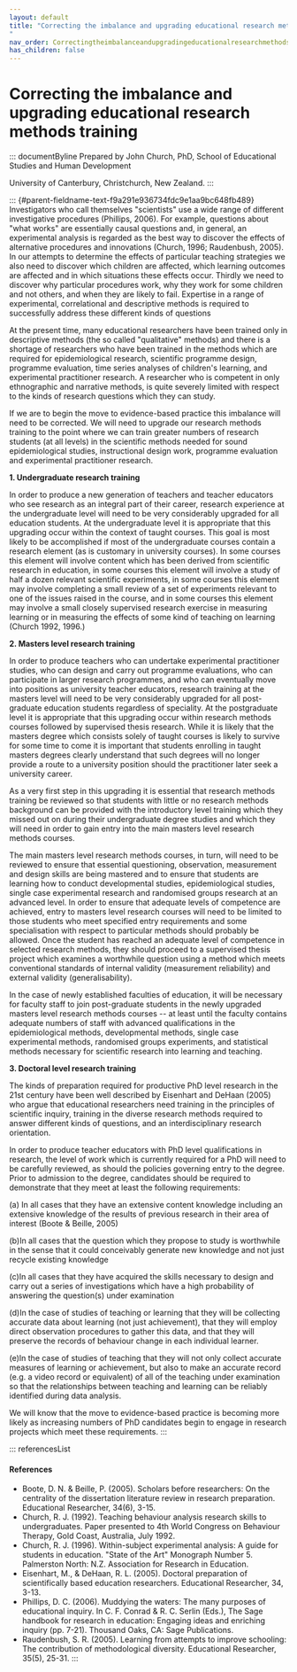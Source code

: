 ```yaml
---
layout: default
title: "Correcting the imbalance and upgrading educational research methods training 
"
nav_order: Correctingtheimbalanceandupgradingeducationalresearchmethodstraining
has_children: false
---
```

# Correcting the imbalance and upgrading educational research methods training 


::: documentByline
Prepared by John Church, PhD, School of Educational Studies and Human
Development

University of Canterbury, Christchurch, New Zealand.
:::

::: {#parent-fieldname-text-f9a291e936734fdc9e1aa9bc648fb489}
Investigators who call themselves "scientists" use a wide range of
different investigative procedures (Phillips, 2006). For example,
questions about "what works" are essentially causal questions and, in
general, an experimental analysis is regarded as the best way to
discover the effects of alternative procedures and innovations (Church,
1996; Raudenbush, 2005). In our attempts to determine the effects of
particular teaching strategies we also need to discover which children
are affected, which learning outcomes are affected and in which
situations these effects occur. Thirdly we need to discover why
particular procedures work, why they work for some children and not
others, and when they are likely to fail. Expertise in a range of
experimental, correlational and descriptive methods is required to
successfully address these different kinds of questions

At the present time, many educational researchers have been trained only
in descriptive methods (the so called "qualitative" methods) and there
is a shortage of researchers who have been trained in the methods which
are required for epidemiological research, scientific programme design,
programme evaluation, time series analyses of children's learning, and
experimental practitioner research. A researcher who is competent in
only ethnographic and narrative methods, is quite severely limited with
respect to the kinds of research questions which they can study.

If we are to begin the move to evidence-based practice this imbalance
will need to be corrected. We will need to upgrade our research methods
training to the point where we can train greater numbers of research
students (at all levels) in the scientific methods needed for sound
epidemiological studies, instructional design work, programme evaluation
and experimental practitioner research.

**1. Undergraduate research training**

In order to produce a new generation of teachers and teacher educators
who see research as an integral part of their career, research
experience at the undergraduate level will need to be very considerably
upgraded for all education students. At the undergraduate level it is
appropriate that this upgrading occur within the context of taught
courses. This goal is most likely to be accomplished if most of the
undergraduate courses contain a research element (as is customary in
university courses). In some courses this element will involve content
which has been derived from scientific research in education, in some
courses this element will involve a study of half a dozen relevant
scientific experiments, in some courses this element may involve
completing a small review of a set of experiments relevant to one of the
issues raised in the course, and in some courses this element may
involve a small closely supervised research exercise in measuring
learning or in measuring the effects of some kind of teaching on
learning (Church 1992, 1996.)

**2. Masters level research training**

In order to produce teachers who can undertake experimental practitioner
studies, who can design and carry out programme evaluations, who can
participate in larger research programmes, and who can eventually move
into positions as university teacher educators, research training at the
masters level will need to be very considerably upgraded for all
post-graduate education students regardless of speciality. At the
postgraduate level it is appropriate that this upgrading occur within
research methods courses followed by supervised thesis research. While
it is likely that the masters degree which consists solely of taught
courses is likely to survive for some time to come it is important that
students enrolling in taught masters degrees clearly understand that
such degrees will no longer provide a route to a university position
should the practitioner later seek a university career.

As a very first step in this upgrading it is essential that research
methods training be reviewed so that students with little or no research
methods background can be provided with the introductory level training
which they missed out on during their undergraduate degree studies and
which they will need in order to gain entry into the main masters level
research methods courses.

The main masters level research methods courses, in turn, will need to
be reviewed to ensure that essential questioning, observation,
measurement and design skills are being mastered and to ensure that
students are learning how to conduct developmental studies,
epidemiological studies, single case experimental research and
randomised groups research at an advanced level. In order to ensure that
adequate levels of competence are achieved, entry to masters level
research courses will need to be limited to those students who meet
specified entry requirements and some specialisation with respect to
particular methods should probably be allowed. Once the student has
reached an adequate level of competence in selected research methods,
they should proceed to a supervised thesis project which examines a
worthwhile question using a method which meets conventional standards of
internal validity (measurement reliability) and external validity
(generalisability).

In the case of newly established faculties of education, it will be
necessary for faculty staff to join post-graduate students in the newly
upgraded masters level research methods courses -- at least until the
faculty contains adequate numbers of staff with advanced qualifications
in the epidemiological methods, developmental methods, single case
experimental methods, randomised groups experiments, and statistical
methods necessary for scientific research into learning and teaching.

**3. Doctoral level research training**

The kinds of preparation required for productive PhD level research in
the 21st century have been well described by Eisenhart and DeHaan (2005)
who argue that educational researchers need training in the principles
of scientific inquiry, training in the diverse research methods required
to answer different kinds of questions, and an interdisciplinary
research orientation.

In order to produce teacher educators with PhD level qualifications in
research, the level of work which is currently required for a PhD will
need to be carefully reviewed, as should the policies governing entry to
the degree. Prior to admission to the degree, candidates should be
required to demonstrate that they meet at least the following
requirements:

\(a\) In all cases that they have an extensive content knowledge
including an extensive knowledge of the results of previous research in
their area of interest (Boote & Beille, 2005)

(b)In all cases that the question which they propose to study is
worthwhile in the sense that it could conceivably generate new knowledge
and not just recycle existing knowledge

(c)In all cases that they have acquired the skills necessary to design
and carry out a series of investigations which have a high probability
of answering the question(s) under examination

(d)In the case of studies of teaching or learning that they will be
collecting accurate data about learning (not just achievement), that
they will employ direct observation procedures to gather this data, and
that they will preserve the records of behaviour change in each
individual learner.

(e)In the case of studies of teaching that they will not only collect
accurate measures of learning or achievement, but also to make an
accurate record (e.g. a video record or equivalent) of all of the
teaching under examination so that the relationships between teaching
and learning can be reliably identified during data analysis.

We will know that the move to evidence-based practice is becoming more
likely as increasing numbers of PhD candidates begin to engage in
research projects which meet these requirements.
:::

::: referencesList
#### References

-   Boote, D. N. & Beille, P. (2005). Scholars before researchers: On
    the centrality of the dissertation literature review in research
    preparation. Educational Researcher, 34(6), 3-15.
-   Church, R. J. (1992). Teaching behaviour analysis research skills to
    undergraduates. Paper presented to 4th World Congress on Behaviour
    Therapy, Gold Coast, Australia, July 1992.
-   Church, R. J. (1996). Within-subject experimental analysis: A guide
    for students in education. \"State of the Art\" Monograph Number 5.
    Palmerston North: N.Z. Association for Research in Education.
-   Eisenhart, M., & DeHaan, R. L. (2005). Doctoral preparation of
    scientifically based education researchers. Educational Researcher,
    34, 3-13.
-   Phillips, D. C. (2006). Muddying the waters: The many purposes of
    educational inquiry. In C. F. Conrad & R. C. Serlin (Eds.), The Sage
    handbook for research in education: Engaging ideas and enriching
    inquiry (pp. 7-21). Thousand Oaks, CA: Sage Publications.
-   Raudenbush, S. R. (2005). Learning from attempts to improve
    schooling: The contribution of methodological diversity. Educational
    Researcher, 35(5), 25-31.
:::
